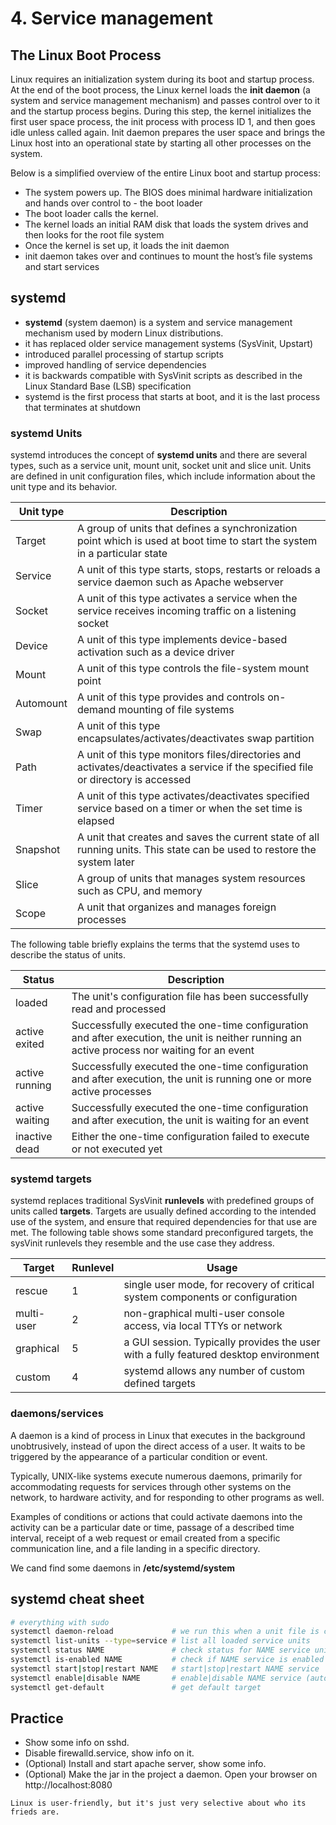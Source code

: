 # 4. Service management

## The Linux Boot Process
Linux requires an initialization system during its boot and startup process.
At the end of the boot process, the Linux kernel loads the **init daemon** (a system and service management mechanism) and passes control over to it and the startup process begins.
During this step, the kernel initializes the first user space process, the init process with process ID 1, and then goes idle unless called again.
Init daemon prepares the user space and brings the Linux host into an operational state by starting all other processes on the system.

Below is a simplified overview of the entire Linux boot and startup process:
- The system powers up. The BIOS does minimal hardware initialization and hands over control to - the boot loader
- The boot loader calls the kernel.
- The kernel loads an initial RAM disk that loads the system drives and then looks for the root file system
- Once the kernel is set up, it loads the init daemon
- init daemon takes over and continues to mount the host’s file systems and start services


## systemd
- **systemd** (system daemon) is a system and service management mechanism used by modern Linux distributions.
- it has replaced older service management systems (SysVinit, Upstart)
- introduced parallel processing of startup scripts
- improved handling of service dependencies
- it is backwards compatible with SysVinit scripts as described in the Linux Standard Base (LSB) specification
- systemd is the first process that starts at boot, and it is the last process that terminates at shutdown

### systemd Units
systemd introduces the concept of **systemd units** and there are several types, such as a service unit, mount unit, socket unit and slice unit. Units are defined in unit configuration files, which include information about the unit type and its behavior.

| Unit type   | Description                                                                                                                       |
|-------------|-----------------------------------------------------------------------------------------------------------------------------------|
| Target      | A group of units that defines a synchronization point which is used at boot time to start the system in a particular state        |
| Service     | A unit of this type starts, stops, restarts or reloads a service daemon such as Apache webserver                                  |
| Socket      | A unit of this type activates a service when the service receives incoming traffic on a listening socket                          |
| Device      | A unit of this type implements device-based activation such as a device driver                                                    |
| Mount       | A unit of this type controls the file-system mount point                                                                          |
| Automount   | A unit of this type provides and controls on-demand mounting of file systems                                                      |
| Swap        | A unit of this type encapsulates/activates/deactivates swap partition                                                             |
| Path        | A unit of this type monitors files/directories and activates/deactivates a service if the specified file or directory is accessed |
| Timer       | A unit of this type activates/deactivates specified service based on a timer or when the set time is elapsed                      |
| Snapshot    | A unit that creates and saves the current state of all running units. This state can be used to restore the system later          |
| Slice       | A group of units that manages system resources such as CPU, and memory                                                            |
| Scope       | A unit that organizes and manages foreign processes                                                                               |


The following table briefly explains the terms that the systemd uses to describe the status of units.

| Status          | Description                                                                                                                                  |
|-----------------|----------------------------------------------------------------------------------------------------------------------------------------------|
| loaded          | The unit's configuration file has been successfully read and processed                                                                       |
| active exited   | Successfully executed the one-time configuration and after execution, the unit is neither running an active process nor waiting for an event |
| active running  | Successfully executed the one-time configuration and after execution, the unit is running one or more active processes                       |
| active waiting  | Successfully executed the one-time configuration and after execution, the unit is waiting for an event                                       |
| inactive dead   | Either the one-time configuration failed to execute or not executed yet                                                                      |

### systemd targets
systemd replaces traditional SysVinit **runlevels** with predefined groups of units called **targets**.
Targets are usually defined according to the intended use of the system, and ensure that required dependencies for that use are met.
The following table shows some standard preconfigured targets, the sysVinit runlevels they resemble and the use case they address.

| Target     | Runlevel | Usage                                                                                |
|------------|----------|--------------------------------------------------------------------------------------|
| rescue     | 1        | single user mode, for recovery of critical system components or configuration        |
| multi-user | 2        | non-graphical multi-user console access, via local TTYs or network                   |
| graphical  | 5        | a GUI session. Typically provides the user with a fully featured desktop environment |
| custom     | 4        | systemd allows any number of custom defined targets                                  |

### daemons/services
A daemon is a kind of process in Linux that executes in the background unobtrusively, instead of upon the direct access of a user. It waits to be triggered by the appearance of a particular condition or event.

Typically, UNIX-like systems execute numerous daemons, primarily for accommodating requests for services through other systems on the network, to hardware activity, and for responding to other programs as well.

Examples of conditions or actions that could activate daemons into the activity can be a particular date or time, passage of a described time interval, receipt of a web request or email created from a specific communication line, and a file landing in a specific directory.

We cand find some daemons in **/etc/systemd/system**

## systemd cheat sheet
```bash
# everything with sudo
systemctl daemon-reload             # we run this when a unit file is changed
systemctl list-units --type=service # list all loaded service units
systemctl status NAME               # check status for NAME service unit
systemctl is-enabled NAME           # check if NAME service is enabled
systemctl start|stop|restart NAME   # start|stop|restart NAME service
systemctl enable|disable NAME       # enable|disable NAME service (autostart)
systemctl get-default               # get default target
```

## Practice
- Show some info on sshd.
- Disable firewalld.service, show info on it.
- (Optional) Install and start apache server, show some info.
- (Optional) Make the jar in the project a daemon. Open your browser on http://localhost:8080



```Linux is user-friendly, but it's just very selective about who its frieds are.```
